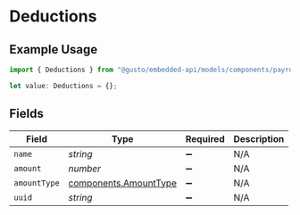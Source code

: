 # Deductions

## Example Usage

```typescript
import { Deductions } from "@gusto/embedded-api/models/components/payrollshow.js";

let value: Deductions = {};
```

## Fields

| Field                                                          | Type                                                           | Required                                                       | Description                                                    |
| -------------------------------------------------------------- | -------------------------------------------------------------- | -------------------------------------------------------------- | -------------------------------------------------------------- |
| `name`                                                         | *string*                                                       | :heavy_minus_sign:                                             | N/A                                                            |
| `amount`                                                       | *number*                                                       | :heavy_minus_sign:                                             | N/A                                                            |
| `amountType`                                                   | [components.AmountType](../../models/components/amounttype.md) | :heavy_minus_sign:                                             | N/A                                                            |
| `uuid`                                                         | *string*                                                       | :heavy_minus_sign:                                             | N/A                                                            |